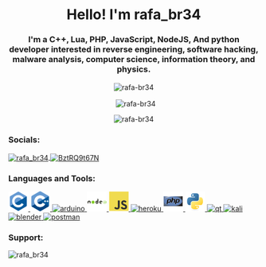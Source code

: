 <h1 align="center">Hello! I'm rafa_br34</h1>
<h3 align="center">I'm a C++, Lua, PHP, JavaScript, NodeJS, And python developer interested in reverse engineering, software hacking, malware analysis, computer science, information theory, and physics.</h3>

<p align="center">
	<img align="center" src="https://github-readme-stats.vercel.app/api/top-langs?username=rafa-br34&show_icons=true&theme=dark&locale=en&layout=compact" alt="rafa-br34" />
</p>
<p align="center">
	&nbsp;
	<img align="center" src="https://github-readme-stats.vercel.app/api?username=rafa-br34&show_icons=true&theme=dark&locale=en" alt="rafa-br34" />
</p>
<p align="center">
	<img src="https://komarev.com/ghpvc/?username=rafa-br34&label=Profile%20Views&color=4f46f9&style=flat-square" alt="rafa-br34" />
</p>

<h3 align="left">Socials:</h3>
<p align="left">
	<a href="https://www.youtube.com/c/rafa_br34" target="blank">
		<img align="center" src="https://raw.githubusercontent.com/rahuldkjain/github-profile-readme-generator/master/src/images/icons/Social/youtube.svg" alt="rafa_br34" height="30" width="40" />
	</a>
	<a href="https://discord.gg/BztRQ9t67N" target="blank">
		<img align="center" src="https://raw.githubusercontent.com/rahuldkjain/github-profile-readme-generator/master/src/images/icons/Social/discord.svg" alt="BztRQ9t67N" height="30" width="40" />
	</a>
</p>

<h3 align="left">Languages and Tools:</h3>
<p align="left">
	<a href="https://www.cprogramming.com/" target="_blank" rel="noreferrer">
		<img src="https://raw.githubusercontent.com/devicons/devicon/master/icons/c/c-original.svg" alt="c" width="40" height="40"/>
	</a>
	<a href="https://www.w3schools.com/cpp/" target="_blank" rel="noreferrer">
		<img src="https://raw.githubusercontent.com/devicons/devicon/master/icons/cplusplus/cplusplus-original.svg" alt="cplusplus" width="40" height="40"/>
	</a>
	<a href="https://www.arduino.cc/" target="_blank" rel="noreferrer">
		<img src="https://cdn.worldvectorlogo.com/logos/arduino-1.svg" alt="arduino" width="40" height="40"/>
	</a>
	<a href="https://nodejs.org" target="_blank" rel="noreferrer">
		<img src="https://raw.githubusercontent.com/devicons/devicon/master/icons/nodejs/nodejs-original-wordmark.svg" alt="nodejs" width="40" height="40"/>
	</a>
	<a href="https://developer.mozilla.org/en-US/docs/Web/JavaScript" target="_blank" rel="noreferrer">
		<img src="https://raw.githubusercontent.com/devicons/devicon/master/icons/javascript/javascript-original.svg" alt="javascript" width="40" height="40"/>
	</a>
	<a href="https://heroku.com" target="_blank" rel="noreferrer">
		<img src="https://www.vectorlogo.zone/logos/heroku/heroku-icon.svg" alt="heroku" width="40" height="40"/>
	</a>
	<a href="https://www.php.net" target="_blank" rel="noreferrer">
		<img src="https://raw.githubusercontent.com/devicons/devicon/master/icons/php/php-original.svg" alt="php" width="40" height="40"/>
	</a>
	<a href="https://www.python.org" target="_blank" rel="noreferrer">
		<img src="https://raw.githubusercontent.com/devicons/devicon/master/icons/python/python-original.svg" alt="python" width="40" height="40"/>
	</a>
	<a href="https://www.qt.io/" target="_blank" rel="noreferrer">
		<img src="https://upload.wikimedia.org/wikipedia/commons/0/0b/Qt_logo_2016.svg" alt="qt" width="40" height="40"/>
	</a>
	<a href="https://www.kali.org" target="_blank" rel="noreferrer">
		<img src="https://www.kali.org/images/favicon-dark.svg" alt="kali" width="40" height="40"/>
	</a>
	<a href="https://www.blender.org/" target="_blank" rel="noreferrer">
		<img src="https://download.blender.org/branding/community/blender_community_badge_white.svg" alt="blender" width="40" height="40"/>
	</a>
	<a href="https://postman.com" target="_blank" rel="noreferrer">
		<img src="https://www.vectorlogo.zone/logos/getpostman/getpostman-icon.svg" alt="postman" width="40" height="40"/>
	</a>
</p>


<h3 align="left">Support:</h3>
<p>
	<a href="https://www.buymeacoffee.com/rafa_br34">
		<img align="left" src="https://cdn.buymeacoffee.com/buttons/v2/default-yellow.png" height="50" width="210" alt="rafa_br34" />
	</a>
</p>
<br><br>


